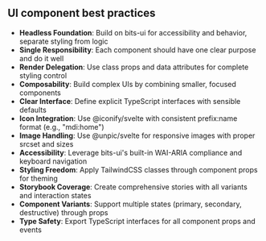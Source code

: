 ## UI component best practices

- **Headless Foundation**: Build on bits-ui for accessibility and behavior, separate styling from logic
- **Single Responsibility**: Each component should have one clear purpose and do it well
- **Render Delegation**: Use class props and data attributes for complete styling control
- **Composability**: Build complex UIs by combining smaller, focused components
- **Clear Interface**: Define explicit TypeScript interfaces with sensible defaults
- **Icon Integration**: Use @iconify/svelte with consistent prefix:name format (e.g., "mdi:home")
- **Image Handling**: Use @unpic/svelte for responsive images with proper srcset and sizes
- **Accessibility**: Leverage bits-ui's built-in WAI-ARIA compliance and keyboard navigation
- **Styling Freedom**: Apply TailwindCSS classes through component props for theming
- **Storybook Coverage**: Create comprehensive stories with all variants and interaction states
- **Component Variants**: Support multiple states (primary, secondary, destructive) through props
- **Type Safety**: Export TypeScript interfaces for all component props and events
